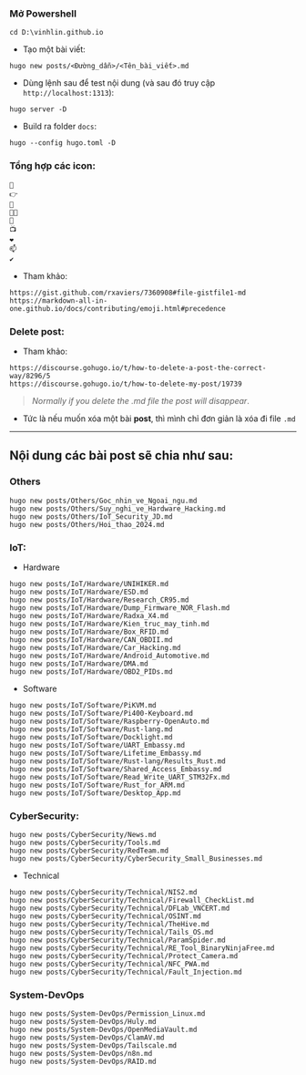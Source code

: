 ### Mở Powershell
```
cd D:\vinhlin.github.io
```
- Tạo một bài viết:
```
hugo new posts/<Đường_dẫn>/<Tên_bài_viết>.md
```
- Dùng lệnh sau để test nội dung (và sau đó truy cập `http://localhost:1313`):
```
hugo server -D
```
- Build ra folder `docs`:
```
hugo --config hugo.toml -D
```

### Tổng hợp các icon:
```
🌱
👉
💬
👨‍💻
🔭
📺
❤️
📫
✔️
```
- Tham khảo:
```
https://gist.github.com/rxaviers/7360908#file-gistfile1-md
https://markdown-all-in-one.github.io/docs/contributing/emoji.html#precedence
```

### Delete post:
- Tham khảo:
```
https://discourse.gohugo.io/t/how-to-delete-a-post-the-correct-way/8296/5
https://discourse.gohugo.io/t/how-to-delete-my-post/19739
```
> *Normally if you delete the .md file the post will disappear*.

- Tức là nếu muốn xóa một bài **post**, thì mình chỉ đơn giản là xóa đi file `.md`

-------------------------------------------------------------------------------
## Nội dung các bài post sẽ chia như sau:

### Others
```
hugo new posts/Others/Goc_nhin_ve_Ngoai_ngu.md
hugo new posts/Others/Suy_nghi_ve_Hardware_Hacking.md
hugo new posts/Others/IoT_Security_JD.md
hugo new posts/Others/Hoi_thao_2024.md
```

### IoT:
- Hardware
```
hugo new posts/IoT/Hardware/UNIHIKER.md
hugo new posts/IoT/Hardware/ESD.md
hugo new posts/IoT/Hardware/Research_CR95.md
hugo new posts/IoT/Hardware/Dump_Firmware_NOR_Flash.md
hugo new posts/IoT/Hardware/Radxa_X4.md
hugo new posts/IoT/Hardware/Kien_truc_may_tinh.md
hugo new posts/IoT/Hardware/Box_RFID.md
hugo new posts/IoT/Hardware/CAN_OBDII.md
hugo new posts/IoT/Hardware/Car_Hacking.md
hugo new posts/IoT/Hardware/Android_Automotive.md
hugo new posts/IoT/Hardware/DMA.md
hugo new posts/IoT/Hardware/OBD2_PIDs.md
```
- Software
```
hugo new posts/IoT/Software/PiKVM.md
hugo new posts/IoT/Software/Pi400-Keyboard.md
hugo new posts/IoT/Software/Raspberry-OpenAuto.md
hugo new posts/IoT/Software/Rust-lang.md
hugo new posts/IoT/Software/Docklight.md
hugo new posts/IoT/Software/UART_Embassy.md
hugo new posts/IoT/Software/Lifetime_Embassy.md
hugo new posts/IoT/Software/Rust-lang/Results_Rust.md
hugo new posts/IoT/Software/Shared_Access_Embassy.md
hugo new posts/IoT/Software/Read_Write_UART_STM32Fx.md
hugo new posts/IoT/Software/Rust_for_ARM.md
hugo new posts/IoT/Software/Desktop_App.md
```

### CyberSecurity:
```
hugo new posts/CyberSecurity/News.md
hugo new posts/CyberSecurity/Tools.md
hugo new posts/CyberSecurity/RedTeam.md
hugo new posts/CyberSecurity/CyberSecurity_Small_Businesses.md
```
- Technical
```
hugo new posts/CyberSecurity/Technical/NIS2.md
hugo new posts/CyberSecurity/Technical/Firewall_CheckList.md
hugo new posts/CyberSecurity/Technical/DFLab_VNCERT.md
hugo new posts/CyberSecurity/Technical/OSINT.md
hugo new posts/CyberSecurity/Technical/TheHive.md
hugo new posts/CyberSecurity/Technical/Tails_OS.md
hugo new posts/CyberSecurity/Technical/ParamSpider.md
hugo new posts/CyberSecurity/Technical/RE_Tool_BinaryNinjaFree.md
hugo new posts/CyberSecurity/Technical/Protect_Camera.md
hugo new posts/CyberSecurity/Technical/NFC_PWA.md
hugo new posts/CyberSecurity/Technical/Fault_Injection.md
```

### System-DevOps
```
hugo new posts/System-DevOps/Permission_Linux.md
hugo new posts/System-DevOps/Huly.md
hugo new posts/System-DevOps/OpenMediaVault.md
hugo new posts/System-DevOps/ClamAV.md
hugo new posts/System-DevOps/Tailscale.md
hugo new posts/System-DevOps/n8n.md
hugo new posts/System-DevOps/RAID.md
```